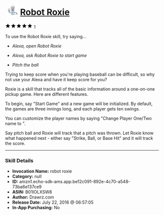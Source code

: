# &nbsp;<img src="skill_icon" alt="Robot Roxie icon" width="36"> [Robot Roxie](http://alexa.amazon.com/#skills/amzn1.echo-sdk-ams.app.be12c091-892e-4c70-a548-73ba6e137ce9)
![5 stars](../../images/ic_star_black_18dp_1x.png)![5 stars](../../images/ic_star_black_18dp_1x.png)![5 stars](../../images/ic_star_black_18dp_1x.png)![5 stars](../../images/ic_star_black_18dp_1x.png)![5 stars](../../images/ic_star_black_18dp_1x.png) 1

To use the Robot Roxie skill, try saying...

* *Alexa, open Robot Roxie*

* *Alexa, ask Robot Roxie to start game*

* *Pitch the ball*

Trying to keep score when you're playing baseball can be difficult, so why not use your Alexa and have it keep score for you?  

Roxie is a skill that tracks all of the basic information around a one-on-one pickup game.  Here are different features.

To begin, say "Start Game" and a new game will be initialized.  By default, the games are three innings long, and each player gets ten swings.

You can customize the player names by saying "Change Player One/Two name to <name>".

Say pitch ball and Roxie will track that a pitch was thrown.  Let Roxie know what happened next - either say "Strike, Ball, or Base Hit" and it will track the score.

***

### Skill Details

* **Invocation Name:** robot roxie
* **Category:** null
* **ID:** amzn1.echo-sdk-ams.app.be12c091-892e-4c70-a548-73ba6e137ce9
* **ASIN:** B01IOLXSW8
* **Author:** Drawrz.com
* **Release Date:** July 22, 2016 @ 06:57:05
* **In-App Purchasing:** No
